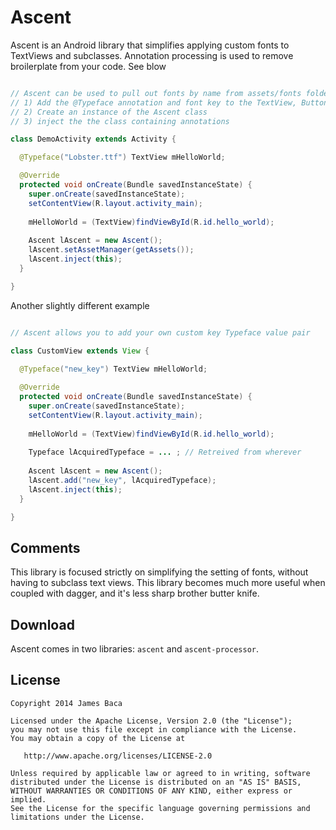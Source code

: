 Ascent
============

Ascent is an Android library that simplifies applying custom fonts to TextViews and subclasses.
Annotation processing is used to remove broilerplate from your code.  See blow

```java

// Ascent can be used to pull out fonts by name from assets/fonts folder
// 1) Add the @Typeface annotation and font key to the TextView, Button etc member variable
// 2) Create an instance of the Ascent class
// 3) inject the the class containing annotations

class DemoActivity extends Activity {

  @Typeface("Lobster.ttf") TextView mHelloWorld;

  @Override
  protected void onCreate(Bundle savedInstanceState) {
    super.onCreate(savedInstanceState);
    setContentView(R.layout.activity_main);
        
    mHelloWorld = (TextView)findViewById(R.id.hello_world);
        
    Ascent lAscent = new Ascent();
    lAscent.setAssetManager(getAssets());
    lAscent.inject(this);
  }

}
```

Another slightly different example

```java

// Ascent allows you to add your own custom key Typeface value pair

class CustomView extends View {
  
  @Typeface("new_key") TextView mHelloWorld;

  @Override
  protected void onCreate(Bundle savedInstanceState) {
    super.onCreate(savedInstanceState);
    setContentView(R.layout.activity_main);
        
    mHelloWorld = (TextView)findViewById(R.id.hello_world);
    
    Typeface lAcquiredTypeface = ... ; // Retreived from wherever
    
    Ascent lAscent = new Ascent();
    lAscent.add("new_key", lAcquiredTypeface);
    lAscent.inject(this);
  }

}
```

Comments
-----------
This library is focused strictly on simplifying the setting of fonts, without having to subclass text views.  This library becomes much more useful when coupled with dagger, and it's less sharp brother butter knife. 


Download
--------

Ascent comes in two libraries: `ascent` and `ascent-processor`.


License
-------

    Copyright 2014 James Baca

    Licensed under the Apache License, Version 2.0 (the "License");
    you may not use this file except in compliance with the License.
    You may obtain a copy of the License at

       http://www.apache.org/licenses/LICENSE-2.0

    Unless required by applicable law or agreed to in writing, software
    distributed under the License is distributed on an "AS IS" BASIS,
    WITHOUT WARRANTIES OR CONDITIONS OF ANY KIND, either express or implied.
    See the License for the specific language governing permissions and
    limitations under the License.
